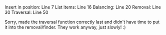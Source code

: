 Insert in position: Line 7
List items: Line 16
Balancing: Line 20
Removal:  Line 30
Traversal: Line 50

Sorry, made the traversal function correctly last and didn't have time to put it into the removal/finder. They work anyway, just slowly! :)
